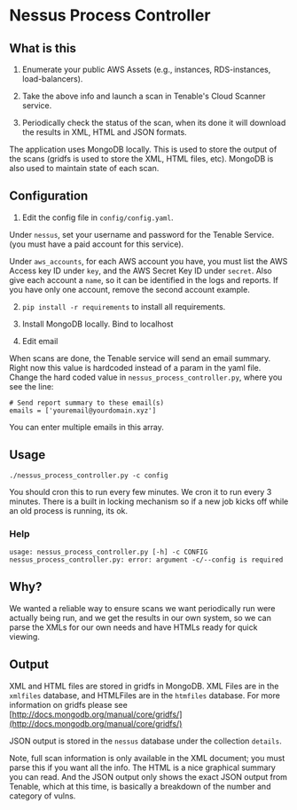 # Nessus Process Controller

## What is this

1. Enumerate your public AWS Assets (e.g., instances, RDS-instances, load-balancers).

2. Take the above info and launch a scan in Tenable's Cloud Scanner service.

3. Periodically check the status of the scan, when its done it will download the results in XML, HTML and JSON formats.

The application uses MongoDB locally. This is used to store the output of the scans (gridfs is used to store the XML, HTML files, etc). MongoDB is also used to maintain state of each scan.

## Configuration

1. Edit the config file in `config/config.yaml`.

Under `nessus`, set your username and password for the Tenable Service. (you must have a paid account for this service).

Under `aws_accounts`, for each AWS account you have, you must list the AWS Access key ID under `key`, and the AWS Secret Key ID under `secret`. Also give each account a `name`, so it can be identified in the logs and reports. If you have only one account, remove the second account example.

2. `pip install -r requirements` to install all requirements.

3. Install MongoDB locally. Bind to localhost

4. Edit email

When scans are done, the Tenable service will send an email summary. Right now this value is hardcoded instead of a param in the yaml file. Change the hard coded value in `nessus_process_controller.py`, where you see the line:

```
# Send report summary to these email(s)
emails = ['youremail@yourdomain.xyz']
```

You can enter multiple emails in this array.
                    
## Usage

`./nessus_process_controller.py -c config`

You should cron this to run every few minutes. We cron it to run every 3 minutes. There is a built in locking mechanism so if a new job kicks off while an old process is running, its ok.

### Help

```
usage: nessus_process_controller.py [-h] -c CONFIG
nessus_process_controller.py: error: argument -c/--config is required
```

## Why?

We wanted a reliable way to ensure scans we want periodically run were actually being run, and we get the results in our own system, so we can parse the XMLs for our own needs and have HTMLs ready for quick 
viewing. 

## Output

XML and HTML files are stored in gridfs in MongoDB.
XML Files are in the `xmlfiles` database, and HTMLFiles are in the `htmfiles` database. For more information on gridfs please see [http://docs.mongodb.org/manual/core/gridfs/](http://docs.mongodb.org/manual/core/gridfs/)

JSON output is stored in the `nessus` database under the collection `details`.

Note, full scan information is only available in the XML document; you must parse this if you want all the info. The HTML is a nice graphical summary you can read. And the JSON output only shows the exact JSON output from Tenable, which at this time, is basically a breakdown of the number and category of vulns.






